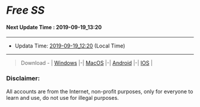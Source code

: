 
# *Free SS*

#### Next Update Time : 2019-09-19_13:20

---
* Updata Time: [2019-09-19_12:20](https://github.com/Geek-007/free-SS/blob/master/2019-09-19_12:20_FreeSS.txt) (Local Time)
---

> Download - | [Windows](https://github.com/shadowsocks/shadowsocks-windows/releases) |-| [MacOS](https://github.com/shadowsocks/shadowsocks-iOS/releases) |-| [Android](https://github.com/shadowsocks/shadowsocks-android/releases) |-| [IOS](https://itunes.apple.com/us/) |

### Disclaimer:
All accounts are from the Internet, non-profit purposes, only for everyone to learn and use, do not use for illegal purposes.
<br>
